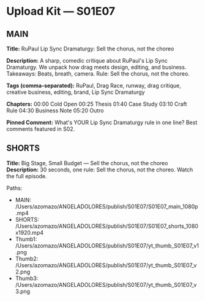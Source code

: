 # Upload Kit — S01E07

## MAIN
**Title:** RuPaul Lip Sync Dramaturgy: Sell the chorus, not the choreo

**Description:**
A sharp, comedic critique about RuPaul's Lip Sync Dramaturgy. We unpack how drag meets design, editing, and business. Takeaways: Beats, breath, camera. Rule: Sell the chorus, not the choreo.

**Tags (comma-separated):**
RuPaul,  Drag Race,  runway,  drag critique,  creative business,  editing,  brand,  Lip Sync Dramaturgy

**Chapters:**
00:00 Cold Open
00:25 Thesis
01:40 Case Study
03:10 Craft Rule
04:30 Business Note
05:20 Outro

**Pinned Comment:**
What's YOUR Lip Sync Dramaturgy rule in one line? Best comments featured in S02.

## SHORTS
**Title:** Big Stage, Small Budget — Sell the chorus, not the choreo
**Description:**
30 seconds, one rule: Sell the chorus, not the choreo. Watch the full episode.

Paths:
- MAIN:   /Users/azomazo/ANGELADOLORES/publish/S01E07/S01E07_main_1080p.mp4
- SHORTS: /Users/azomazo/ANGELADOLORES/publish/S01E07/S01E07_shorts_1080x1920.mp4
- Thumb1: /Users/azomazo/ANGELADOLORES/publish/S01E07/yt_thumb_S01E07_v1.png
- Thumb2: /Users/azomazo/ANGELADOLORES/publish/S01E07/yt_thumb_S01E07_v2.png
- Thumb3: /Users/azomazo/ANGELADOLORES/publish/S01E07/yt_thumb_S01E07_v3.png
